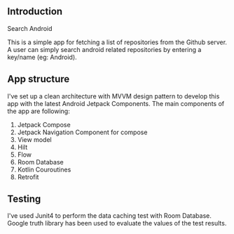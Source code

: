 ## Introduction

Search Android

This is a simple app for fetching a list of repositories from the Github server. A user can simply search android related repositories by entering a key/name (eg: Android).

## App structure

I've set up a clean architecture with MVVM design pattern to develop this app with the latest Android Jetpack Components.
The main components of the app are following:

1. Jetpack Compose
2. Jetpack Navigation Component for compose
3. View model
4. Hilt
5. Flow
6. Room Database
7. Kotlin Couroutines
8. Retrofit

## Testing

I've used Junit4 to perform the data caching test with Room Database.
Google truth library has been used to evaluate the values of the test results.
